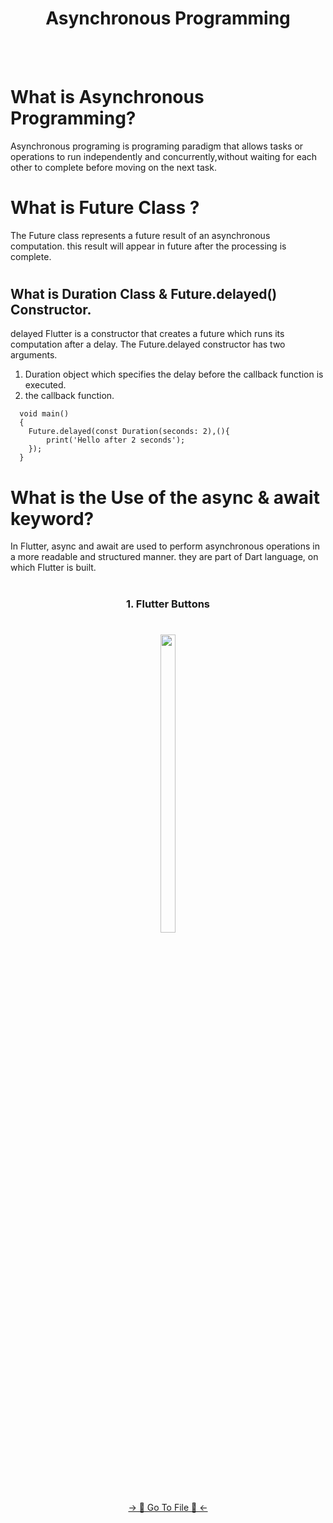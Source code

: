 <h1><div align="center"> Asynchronous Programming </div></h1>

<br><br>

# What is  Asynchronous Programming?

Asynchronous programing is programing paradigm that allows tasks or operations to run independently and concurrently,without waiting for each other to complete before moving on the next task.

#


# What is Future Class ?

The Future class represents a future result of an asynchronous computation. this result will appear in future after the processing is complete.

#


## What is Duration Class & Future.delayed() Constructor.

delayed Flutter is a constructor that creates a future which runs its computation after a delay.
The Future.delayed constructor has two arguments.
1. Duration object which specifies the delay before the callback function is executed.
2. the callback function.

```Example. 
  void main()
  {
    Future.delayed(const Duration(seconds: 2),(){
        print('Hello after 2 seconds');
    });
  }
```
#


# What is the Use of the async & await keyword?

In Flutter, async and await are used to perform asynchronous operations in a more readable and structured manner. they are part of Dart language, on which Flutter is built.

#

<h3 align="center"> 1. Flutter Buttons </h3>

###

<h1 align="left"></h1>

###
<div align="center">
<img src = "https://github.com/mrsajidshaikh/DayToDayTask/assets/149478269/14f97783-638b-4d01-84fb-6bf7c8f44f0d" width = 22% height = 35%>

###
<div align="center">
<a href="https://github.com/mrsajidshaikh/DayToDayTask/blob/master/lib/Lecture%20-%205.1/FlutterButtons.dart">-> 📂 Go To File 📂 <-</a>
</div>
